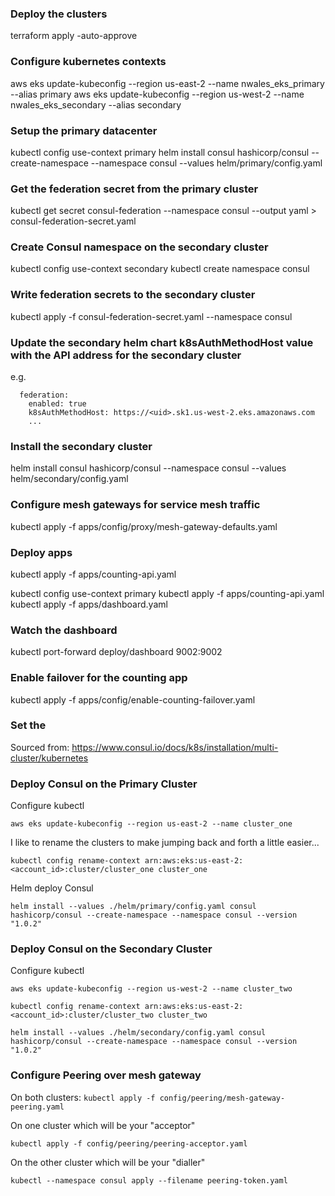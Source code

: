 
### Deploy the clusters

terraform apply -auto-approve

### Configure kubernetes contexts
aws eks update-kubeconfig --region us-east-2 --name nwales_eks_primary --alias primary
aws eks update-kubeconfig --region us-west-2 --name nwales_eks_secondary --alias secondary


### Setup the primary datacenter

kubectl config use-context primary
helm install consul hashicorp/consul --create-namespace --namespace consul --values helm/primary/config.yaml


### Get the federation secret from the primary cluster

kubectl get secret consul-federation --namespace consul --output yaml > consul-federation-secret.yaml

### Create Consul namespace on the secondary cluster

kubectl config use-context secondary
kubectl create namespace consul

### Write federation secrets to the secondary cluster 

kubectl apply -f consul-federation-secret.yaml --namespace consul

### Update the secondary helm chart k8sAuthMethodHost value with the API address for the secondary cluster

e.g. 

```
  federation:
    enabled: true
    k8sAuthMethodHost: https://<uid>.sk1.us-west-2.eks.amazonaws.com
    ...
```

### Install the secondary cluster

helm install consul hashicorp/consul --namespace consul --values helm/secondary/config.yaml


### Configure mesh gateways for service mesh traffic

kubectl apply -f apps/config/proxy/mesh-gateway-defaults.yaml


### Deploy apps

kubectl apply -f apps/counting-api.yaml

kubectl config use-context primary
kubectl apply -f apps/counting-api.yaml
kubectl apply -f apps/dashboard.yaml

### Watch the dashboard
kubectl port-forward deploy/dashboard 9002:9002

### Enable failover for the counting app
kubectl apply -f apps/config/enable-counting-failover.yaml

### Set the





Sourced from: https://www.consul.io/docs/k8s/installation/multi-cluster/kubernetes


### Deploy Consul on the Primary Cluster

Configure kubectl

`aws eks update-kubeconfig --region us-east-2 --name cluster_one`

I like to rename the clusters to make jumping back and forth a little easier...

`kubectl config rename-context arn:aws:eks:us-east-2:<account_id>:cluster/cluster_one cluster_one`

Helm deploy Consul

`helm install --values ./helm/primary/config.yaml consul hashicorp/consul --create-namespace --namespace consul --version "1.0.2"`


### Deploy Consul on the Secondary Cluster

Configure kubectl

`aws eks update-kubeconfig --region us-west-2 --name cluster_two`

`kubectl config rename-context arn:aws:eks:us-east-2:<account_id>:cluster/cluster_two cluster_two`

`helm install --values ./helm/secondary/config.yaml consul hashicorp/consul --create-namespace --namespace consul --version "1.0.2"`


### Configure Peering over mesh gateway

On both clusters:
`kubectl apply -f config/peering/mesh-gateway-peering.yaml`

On one cluster which will be your "acceptor"

`kubectl apply -f config/peering/peering-acceptor.yaml`

On the other cluster which will be your "dialler"

`kubectl --namespace consul apply --filename peering-token.yaml`
